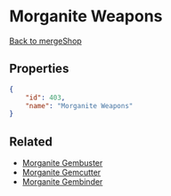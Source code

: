 # Morganite Weapons

<no description available>

[Back to mergeShop](../merge-shops.md)

## Properties

```json
{
    "id": 403,
    "name": "Morganite Weapons"
}
```

## Related

- [Morganite Gembuster](../items/21680-morganite-gembuster.md)
- [Morganite Gemcutter](../items/21681-morganite-gemcutter.md)
- [Morganite Gembinder](../items/21682-morganite-gembinder.md)


